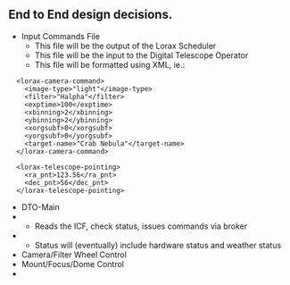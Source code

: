 ## End to End design decisions.

- Input Commands File
  - This file will be the output of the Lorax Scheduler
  - This file will be the input to the Digital Telescope Operator
  - This file will be formatted using XML, ie.:

```
  <lorax-camera-command>
    <image-type>"light"</image-type>
    <filter>"Halpha"</filter>
    <exptime>100</exptime>
    <xbinning>2</xbinning>
    <ybinning>2</ybinning>
    <xorgsubf>0</xorgsubf>
    <yorgsubf>0</yorgsubf>
    <target-name>"Crab Nebula"</target-name>
  </lorax-camera-command>

  <lorax-telescope-pointing>
    <ra_pnt>123.56</ra_pnt>
    <dec_pnt>56</dec_pnt>
  </lorax-telescope-pointing>
 ```

- DTO-Main
- - Reads the ICF, check status, issues commands via broker
- - Status will (eventually) include hardware status and weather status
- Camera/Filter Wheel Control
- Mount/Focus/Dome Control
- 
